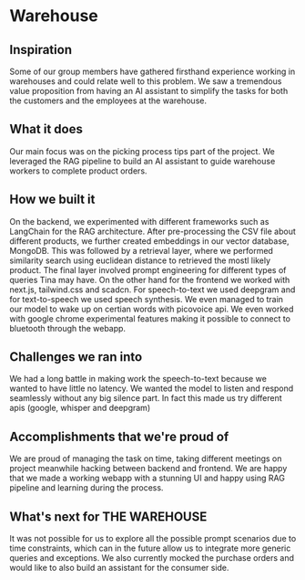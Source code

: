 # Warehouse
## Inspiration
Some of our group members have gathered firsthand experience working in warehouses and could relate well to this problem. We saw a tremendous value proposition from having an AI assistant to simplify the tasks for both the customers and the employees at the warehouse.
## What it does
Our main focus was on the picking process tips part of the project. We leveraged the RAG pipeline to build an AI assistant to guide warehouse workers to complete product orders. 
## How we built it
On the backend, we experimented with different frameworks such as LangChain for the RAG architecture. After pre-processing the CSV file about different products, we further created embeddings in our vector database, MongoDB. This was followed by a retrieval layer, where we performed similarity search using euclidean distance to retrieved the mostl likely product. The final layer involved prompt engineering for different types of queries Tina may have.
On the other hand for the frontend we worked with next.js, tailwind.css and scadcn. For speech-to-text we used deepgram and for text-to-speech we used speech synthesis. We even managed to train our model to wake up on certian words with picovoice api. We even worked with google chrome experimental features making it possible to connect to bluetooth through the webapp.

## Challenges we ran into
We had a long battle in making work the speech-to-text because we wanted to have little no latency. We wanted the model to listen and respond seamlessly without any big silence part. In fact this made us try different apis (google, whisper and deepgram)

## Accomplishments that we're proud of
We are proud of managing the task on time, taking different meetings on project meanwhile hacking between backend and frontend. We are happy that we made a working webapp with a stunning UI and happy using RAG pipeline and learning during the process.

## What's next for THE WAREHOUSE
It was not possible for us to explore all the possible prompt scenarios due to time constraints, which can in the future allow us to integrate more generic queries and exceptions. We also currently mocked the purchase orders and would like to also build an assistant for the consumer side. 
